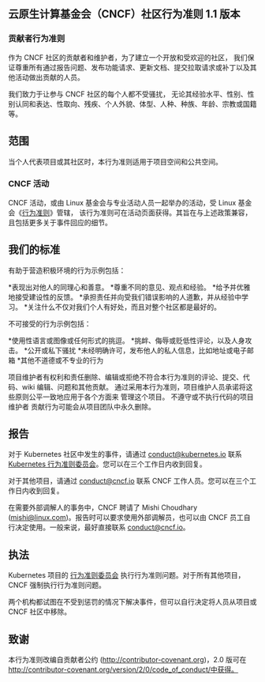 <!-- Do not edit this file directly. Get the latest from
     https://github.com/cncf/foundation/blob/main/code-of-conduct-languages/zh.md -->
<!-- ## CNCF Community Code of Conduct v1.1 -->
## 云原生计算基金会（CNCF）社区行为准则 1.1 版本

<!-- ### Contributor Code of Conduct -->
### 贡献者行为准则

<!-- As contributors and maintainers in the CNCF community, and in the interest of fostering
an open and welcoming community, we pledge to respect all people who contribute
through reporting issues, posting feature requests, updating documentation,
submitting pull requests or patches, and other activities. -->
作为 CNCF 社区的贡献者和维护者，为了建立一个开放和受欢迎的社区，
我们保证尊重所有通过报告问题、发布功能请求、更新文档、提交拉取请求或补丁以及其他活动做出贡献的人员。

<!-- We are committed to making participation in the CNCF community a harassment-free experience for everyone, regardless of level of experience, gender, gender identity and expression,
sexual orientation, disability, personal appearance, body size, race, ethnicity, age,
religion, or nationality. -->
我们致力于让参与 CNCF 社区的每个人都不受骚扰，
无论其经验水平、性别、性别认同和表达、性取向、残疾、个人外貌、体型、人种、种族、年龄、宗教或国籍等。

<!-- ## Scope -->
## 范围

<!-- This code of conduct applies both within project spaces and in public spaces when an individual is representing the project or its community. -->
当个人代表项目或其社区时，本行为准则适用于项目空间和公共空间。

<!-- ### CNCF Events -->
### CNCF 活动

<!-- CNCF events, or events run by the Linux Foundation with professional events staff, are governed by the Linux Foundation [Events Code of Conduct](https://events.linuxfoundation.org/code-of-conduct/) available on the event page. This is designed to be used in conjunction with the CNCF Code of Conduct. -->
CNCF 活动，或由 Linux 基金会与专业活动人员一起举办的活动，受 Linux 基金会《[行为准则](https://events.linuxfoundation.org/code-of-conduct/)》管辖，
该行为准则可在活动页面获得。其旨在与上述政策兼容，且包括更多关于事件回应的细节。

<!-- ## Our Standards -->
## 我们的标准

<!-- Examples of behavior that contributes to a positive environment include: -->
有助于营造积极环境的行为示例包括：

<!-- * Demonstrating empathy and kindness toward other people
* Being respectful of differing opinions, viewpoints, and experiences
* Giving and gracefully accepting constructive feedback
* Accepting responsibility and apologizing to those affected by our mistakes,
  and learning from the experience
* Focusing on what is best not just for us as individuals, but for the
  overall community
 -->
*表现出对他人的同理心和善意。
*尊重不同的意见、观点和经验。
*给予并优雅地接受建设性的反馈。
*承担责任并向受我们错误影响的人道歉，并从经验中学习。
*关注什么不仅对我们个人有好处，而且对整个社区都是最好的。

<!-- Examples of unacceptable behavior include: -->
  不可接受的行为示例包括：

<!-- * The use of sexualized language or imagery, and sexual attention or
  advances of any kind
* Trolling, insulting or derogatory comments, and personal or political attacks
* Public or private harassment
* Publishing others' private information, such as a physical or email
  address, without their explicit permission
* Other conduct which could reasonably be considered inappropriate in a
  professional setting -->
*使用性语言或图像或任何形式的挑逗。
*挑衅、侮辱或贬低性评论，以及人身攻击。
*公开或私下骚扰
*未经明确许可，发布他人的私人信息，比如地址或电子邮箱
*其他不道德或不专业的行为

<!-- Project maintainers have the right and responsibility to remove, edit, or reject comments, commits, code, wiki edits, issues, and other contributions that are not aligned to this Code of Conduct.
By adopting this Code of Conduct, project maintainers commit themselves to fairly and consistently applying these principles to every aspect
of managing this project.
Project maintainers who do not follow or enforce the Code of
Conduct may be permanently removed from the project team. -->
项目维护者有权利和责任删除、编辑或拒绝不符合本行为准则的评论、提交、代码、wiki 编辑、问题和其他贡献。
通过采用本行为准则，项目维护人员承诺将这些原则公平一致地应用于各个方面来
管理这个项目。
不遵守或不执行代码的项目维护者
贡献行为可能会从项目团队中永久删除。

<!-- ## Reporting -->
## 报告

<!-- For incidents occurring in the Kubernetes community, contact the [Kubernetes Code of Conduct Committee](https://git.k8s.io/community/committee-code-of-conduct) via <conduct@kubernetes.io>. You can expect a response within three business days. -->
对于 Kubernetes 社区中发生的事件，请通过 <conduct@kubernetes.io> 联系 [ Kubernetes 行为准则委员会](https://git.k8s.io/community/committee-code-of-conduct)。您可以在三个工作日内收到回复。

<!-- For other projects, please contact the CNCF staff via <conduct@cncf.io>. You can expect a response within three business days. -->
对于其他项目，请通过 <conduct@cncf.io> 联系 CNCF 工作人员。您可以在三个工作日内收到回复。

<!-- In matters that require an outside mediator, CNCF has retained Mishi Choudhary (mishi@linux.com). Use of an outside mediator can be requested when reporting or used at CNCF staff's discretion. In general, contacting <conduct@cncf.io> directly is preferred. -->
在需要外部调解人的事务中，CNCF 聘请了 Mishi Choudhary (mishi@linux.com)。报告时可以要求使用外部调解员，也可以由 CNCF 员工自行决定使用。一般来说，最好直接联系 <conduct@cncf.io>。

<!-- ## Enforcement -->
## 执法

<!-- The Kubernetes project's [Code of Conduct Committee](https://github.com/kubernetes/community/tree/master/committee-code-of-conduct) enforces code of conduct issues. For all other projects, the CNCF enforces code of conduct issues. -->
Kubernetes 项目的 [行为准则委员会](https://github.com/kubernetes/community/tree/master/committee-code-of-conduct) 执行行为准则问题。对于所有其他项目，CNCF 强制执行行为准则问题。

<!-- Both bodies try to resolve incidents without punishment, but may remove people from the project or CNCF communities at their discretion. -->
两个机构都试图在不受到惩罚的情况下解决事件，但可以自行决定将人员从项目或 CNCF 社区中移除。

<!-- ## Acknowledgements -->
## 致谢

<!-- This Code of Conduct is adapted from the Contributor Covenant
(http://contributor-covenant.org), version 2.0 available at
http://contributor-covenant.org/version/2/0/code_of_conduct/ -->
本行为准则改编自贡献者公约
(http://contributor-covenant.org)，2.0 版可在
http://contributor-covenant.org/version/2/0/code_of_conduct/中获得。